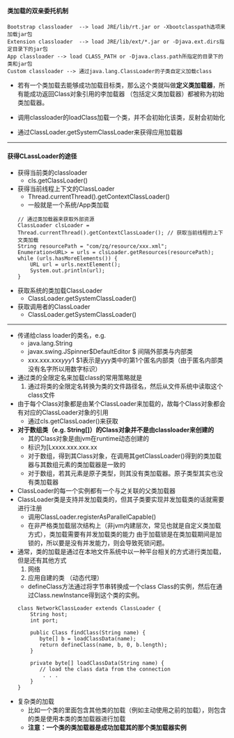 #### 类加载的双亲委托机制
```
Bootstrap classloader  --> load JRE/lib/rt.jar or -Xbootclasspath选项来加载jar包
Extension classloader  --> load JRE/lib/ext/*.jar or -Djava.ext.dirs指定目录下的jar包
App classloader --> load CLASS_PATH or -Djava.class.path所指定的目录下的类和jar包
Custom classloader --> 通过java.lang.ClassLoader的子类自定义加载class
```
* 若有一个类加载去能够成功加载目标类，那么这个类就叫做**定义类加载器**，所有能成功返回Class对象引用的李加载器
    （包括定义类加载器）都被称为初始类加载器。
    
* 调用classloader的loadClass加载一个类，并不会初始化该类，反射会初始化
* 通过ClassLoader.getSystemClassLoader来获得应用加载器

-----
#### 获得CLassLoader的途径
* 获得当前类的classloader
    * cls.getClassLoader()
* 获得当前线程上下文的ClassLoader
    * Thread.currentThread().getContextClassLoader()
    * 一般就是一个系统/App类加载
    ```
    // 通过类加载器来获取外部资源
    ClassLoader clsLoader = Thread.currentThread().getContextClassLoader(); // 获取当前线程的上下文类加载
    String resourcePath = "com/zq/resource/xxx.xml";
    Enumeration<URL> = urls = clsLoader.getResources(resourcePath);
    while (urls.hasMoreElements()) {
        URL url = urls.nextElement();
        System.out.println(url);
    }
    ```
* 获取系统的类加载ClassLoader
    * ClassLoader.getSystemClassLoader()
* 获取调用者的ClassLoader 
    * ClassLoader.getSystemClassLoader()
-----------------
* 传递给class loader的类名，e.g.
    * java.lang.String
    * javax.swing.JSpinner$DefaultEditor $ 间隔外部类与内部类
    * xxx.xxx.xxx$yyy$1 $1表示是yyy类中的第1个匿名内部类（由于匿名内部类没有名字所以用数字标识）
* 通过类的全限定名来加载class的常用策略就是
    1. 通过将类的全限定名转换为类的文件路径名，然后从文件系统中读取这个class文件
* 由于每个Class对象都是由某个ClassLoader来加载的，故每个Class对象都会有对应的ClassLoader对象的引用
    * 通过cls.getClassLoader()来获取
* **对于数组类（e.g. String[]）的Class对象并不是由classloader来创建的**
    * 其的Class对象是由jvm在runtime动态创建的
    * 标识为[Lxxxx.xxx.xxx.xx
    * 对于数组，得到其Class对象，在调用其getClassLoader()得到的类加载器与其数组元素的类加载器是一致的
    * 对于数组，若其元素是原子类型，则其没有类加载器。原子类型其实也没有类加载器
* ClassLoader的每一个实例都有一个与之关联的父类加载器
* ClassLoader类是支持并发加载类的，但其子类要实现并发加载类的话就需要进行注册
    * 调用ClassLoader.registerAsParallelCapable()
    * 在非严格类加载层次结构上（非jvm内建层次，常见也就是自定义类加载方式），类加载需要有并发加载类的能力
        由于加载锁是在类加载期间是加锁的，所以要是没有并发能力，则会导致死锁问题。
* 通常，类的加载是通过在本地文件系统中以一种平台相关的方式进行类加载，但是还有其他方式
    1. 网络
    2. 应用自建的类 （动态代理）
    * defineClass方法通过将字节串转换成一个class Class的实例，然后在通过Class.newInstance得到这个类的实例。
    ```
    class NetworkClassLoader extends ClassLoader {
        String host;
        int port;
        
        public Class findClass(String name) {
           byte[] b = loadClassData(name);
           return defineClass(name, b, 0, b.length);
        }
        
        private byte[] loadClassData(String name) {
           // load the class data from the connection
            . . .
        }
    }
    ```         
* 复杂类的加载
    * 比如一个类的里面包含其他类的加载（例如主动使用之前的加载），则包含的类是使用本类的类加载器进行加载
    * **注意：一个类的类加载器是成功加载其的那个类加载器实例**
    ```
    
    ```

